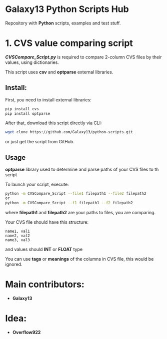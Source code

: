 # Galaxy13 Python Scripts Hub

Repository with **Python** scripts, examples and test stuff.

# 1. CVS value comparing script

***CVSCompare_Script.py*** is required to compare 2-column CVS files by their values, using dictionaries.

This script uses **csv** and **optparse** external libraries.

## Install:

First, you need to install external libraries:

```bash
pip install cvs
pip install optparse
```

After that, download this script directly via CLI:

```bash
wget clone https://github.com/Galaxy13/python-scripts.git
```

or just get the script from GitHub.

## Usage

**optparse** library used to determine and parse paths of your CVS files to th script

To launch your script, execute:

```bash
python -m CVSCompare_Script --file1 filepath1 --file2 filepath2
or
python -m CVSCompare_Script --f1 filepath1 --f2 filepath2
```

where **filepath1** and **filepath2** are your paths to files, you are comparing.

Your CVS file should have this structure:

```text
name1, val1
name2, val2
name3, val3
```

and values should **INT** or **FLOAT** type

You can use **tags** or **meanings** of the columns in CVS file, this would be ignored.

# Main contributors:

- **Galaxy13**

# Idea:

- **Overflow922**

